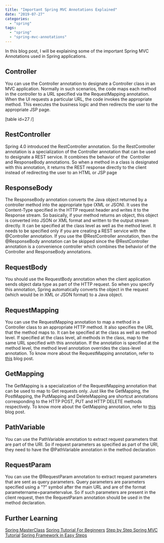 ```yaml
---
title: "Important Spring MVC Annotations Explained"
date: "2019-07-27"
categories: 
  - "spring"
tags: 
  - "spring"
  - "spring-mvc-annotations"
---
```


In this blog post, I will be explaining some of the important Spring MVC Annotations used in Spring applications.

## Controller

You can use the Controller annotation to designate a Controller class in an MVC application. Normally in such scenarios, the code maps each method in the controller to a URL specified via the RequestMapping annotation. When the UI requests a particular URL, the code invokes the appropriate method. This executes the business logic and then redirects the user to the appropriate JSP page.

\[table id=27 /\]

## RestController

Spring 4.0 introduced the RestController annotation. So the RestController annotation is a specialization of the Controller annotation that can be used to designate a REST service. It combines the behavior of the  Controller and ResponseBody annotations. So when a method in a class is designated with this annotation, it returns the REST response directly to the client instead of redirecting the user to an HTML or JSP page

## ResponseBody

The ResponseBody annotation converts the Java object returned by a controller method into the appropriate type (XML or JSON). It uses the Content-Type specified in the HTTP request header and writes it to the Response stream. So basically, if your method returns an object, this object is converted into JSON or XML format and written to the output stream directly. It can be specified at the class level as well as the method level. It needs to be specified only if you are creating a REST service with the @Controller annotation. If you use the @RestController annotation, then the @ResponseBody annotation can be skipped since the @RestController annotation is a convenience controller which combines the behavior of the Controller and ResponseBody annotations.

## RequestBody

You should use the RequestBody annotation when the client application sends object data type as part of the HTTP request. So when you specify this annotation, Spring automatically converts the object in the request (which would be in XML or JSON format) to a Java object.

## RequestMapping

You can use the RequestMapping annotation to map a method in a Controller class to an appropriate HTTP method. It also specifies the URL that the method maps to. It can be specified at the class as well as method level. If specified at the class level, all methods in the class, map to the same URL specified with this annotation. If the annotation is specified at the method level, the method level annotation overrides the class-level annotation. To know more about the RequestMapping annotation, refer to [this](https://learnjava.co.in/spring-requestmapping-getmapping-and-postmapping-annotations/#RequestMapping) blog post.

## GetMapping

The GetMapping is a specialization of the RequestMapping annotation that can be used to map to Get requests only. Just like the GetMapping, the PostMapping, the PutMapping and DeleteMapping are shortcut annotations corresponding to the HTTP POST, PUT and HTTP DELETE methods respectively. To know more about the GetMapping annotation, refer to [this](https://learnjava.co.in/spring-requestmapping-getmapping-and-postmapping-annotations/#GetMapping) blog post.

## PathVariable

You can use the PathVariable annotation to extract request parameters that are part of the URI. So if request parameters as specified as part of the URI, they need to have the @PathVariable annotation in the method declaration

## RequestParam

You can use the @RequestParam annotation to extract request parameters that are sent as query parameters. Query parameters are parameters specified using a "?" symbol after the main URL and are of the format parametername=parametervalue. So if such parameters are present in the client request, then the RequestParam annotation should be used in the method declaration.

## Further Learning

[Spring MasterClass](https://click.linksynergy.com/deeplink?id=MnzIZAZNE5Y&mid=39197&murl=https%3A%2F%2Fwww.udemy.com%2Fcourse%2Fjava-spring-framework-masterclass%2F) [Spring Tutorial For Beginners](https://click.linksynergy.com/deeplink?id=MnzIZAZNE5Y&mid=39197&murl=https%3A%2F%2Fwww.udemy.com%2Fcourse%2Fspring-tutorial-for-beginners%2F) [Step by Step Spring MVC Tutorial](https://click.linksynergy.com/deeplink?id=MnzIZAZNE5Y&mid=39197&murl=https%3A%2F%2Fwww.udemy.com%2Fcourse%2Fspring-mvc-tutorial-for-beginners-step-by-step%2F) [Spring Framework in Easy Steps](https://click.linksynergy.com/deeplink?id=MnzIZAZNE5Y&mid=39197&murl=https%3A%2F%2Fwww.udemy.com%2Fcourse%2Fspringframeworkineasysteps%2F)
